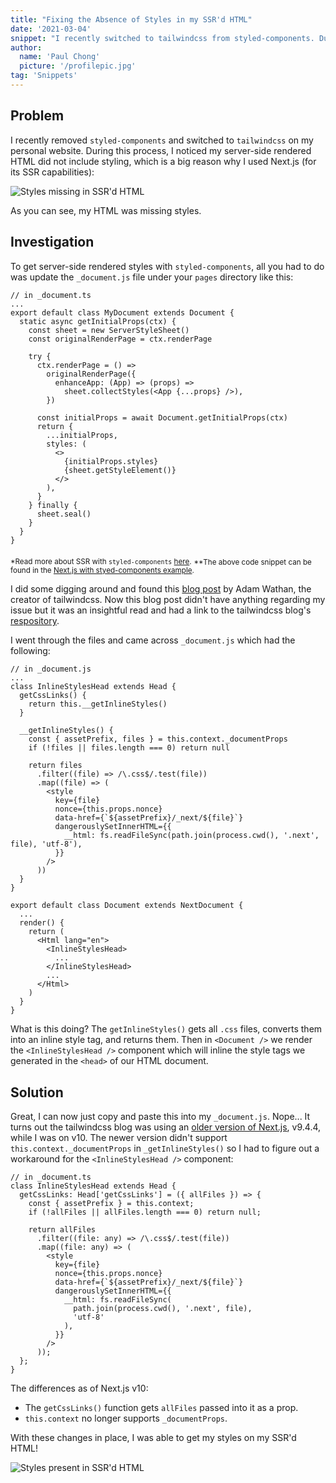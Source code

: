 ```yaml
---
title: "Fixing the Absence of Styles in my SSR'd HTML"
date: '2021-03-04'
snippet: "I recently switched to tailwindcss from styled-components. During this process, I noticed my server-side rendered HTML wasn't styled. I dug deep and found a solution from a blog post by the creator of tailwindcss, Adam Wathan."
author:
  name: 'Paul Chong'
  picture: '/profilepic.jpg'
tag: 'Snippets'
---
```


## Problem

I recently removed `styled-components` and switched to `tailwindcss` on my personal website. During this process, I noticed my server-side rendered HTML did not include styling, which is a big reason why I used Next.js (for its SSR capabilities):

![Styles missing in SSR'd HTML](/blog/beforeUpdatingDocument.png 'Styles missing in SSRd HTML')

As you can see, my HTML was missing styles.

## Investigation

To get server-side rendered styles with `styled-components`, all you had to do was update the `_document.js` file under your `pages` directory like this:

```
// in _document.ts
...
export default class MyDocument extends Document {
  static async getInitialProps(ctx) {
    const sheet = new ServerStyleSheet()
    const originalRenderPage = ctx.renderPage

    try {
      ctx.renderPage = () =>
        originalRenderPage({
          enhanceApp: (App) => (props) =>
            sheet.collectStyles(<App {...props} />),
        })

      const initialProps = await Document.getInitialProps(ctx)
      return {
        ...initialProps,
        styles: (
          <>
            {initialProps.styles}
            {sheet.getStyleElement()}
          </>
        ),
      }
    } finally {
      sheet.seal()
    }
  }
}
```

<sub>\*Read more about SSR with `styled-components` [here](https://styled-components.com/docs/advanced#server-side-rendering).</sub>
<sub>\*\*The above code snippet can be found in the [Next.js with styed-components example](https://github.com/vercel/next.js/blob/master/examples/with-styled-components/pages/_document.js).</sub>

I did some digging around and found this [blog post](https://blog.tailwindcss.com/building-the-tailwind-blog) by Adam Wathan, the creator of tailwindcss. Now this blog post didn't have anything regarding my issue but it was an insightful read and had a link to the tailwindcss blog's [respository](https://github.com/tailwindlabs/blog.tailwindcss.com).

I went through the files and came across `_document.js` which had the following:

```
// in _document.js
...
class InlineStylesHead extends Head {
  getCssLinks() {
    return this.__getInlineStyles()
  }

  __getInlineStyles() {
    const { assetPrefix, files } = this.context._documentProps
    if (!files || files.length === 0) return null

    return files
      .filter((file) => /\.css$/.test(file))
      .map((file) => (
        <style
          key={file}
          nonce={this.props.nonce}
          data-href={`${assetPrefix}/_next/${file}`}
          dangerouslySetInnerHTML={{
            __html: fs.readFileSync(path.join(process.cwd(), '.next', file), 'utf-8'),
          }}
        />
      ))
  }
}

export default class Document extends NextDocument {
  ...
  render() {
    return (
      <Html lang="en">
        <InlineStylesHead>
          ...
        </InlineStylesHead>
        ...
      </Html>
    )
  }
}
```

What is this doing? The `getInlineStyles()` gets all `.css` files, converts them into an inline style tag, and returns them. Then in `<Document />` we render the `<InlineStylesHead />` component which will inline the style tags we generated in the `<head>` of our HTML document.

## Solution

Great, I can now just copy and paste this into my `_document.js`. Nope... It turns out the tailwindcss blog was using an [older version of Next.js](https://github.com/tailwindlabs/blog.tailwindcss.com/blob/master/package.json#L18), v9.4.4, while I was on v10. The newer version didn't support `this.context._documentProps` in `_getInlineStyles()` so I had to figure out a workaround for the `<InlineStylesHead />` component:

```
// in _document.ts
class InlineStylesHead extends Head {
  getCssLinks: Head['getCssLinks'] = ({ allFiles }) => {
    const { assetPrefix } = this.context;
    if (!allFiles || allFiles.length === 0) return null;

    return allFiles
      .filter((file: any) => /\.css$/.test(file))
      .map((file: any) => (
        <style
          key={file}
          nonce={this.props.nonce}
          data-href={`${assetPrefix}/_next/${file}`}
          dangerouslySetInnerHTML={{
            __html: fs.readFileSync(
              path.join(process.cwd(), '.next', file),
              'utf-8'
            ),
          }}
        />
      ));
  };
}
```

The differences as of Next.js v10:

- The `getCssLinks()` function gets `allFiles` passed into it as a prop.
- `this.context` no longer supports `_documentProps`.

With these changes in place, I was able to get my styles on my SSR'd HTML!

![Styles present in SSR'd HTML](/blog/afterUpdatingDocument.png 'Styles present in SSRd HTML')
